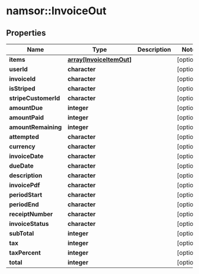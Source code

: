 # namsor::InvoiceOut

## Properties
Name | Type | Description | Notes
------------ | ------------- | ------------- | -------------
**items** | [**array[InvoiceItemOut]**](InvoiceItemOut.md) |  | [optional] 
**userId** | **character** |  | [optional] 
**invoiceId** | **character** |  | [optional] 
**isStriped** | **character** |  | [optional] 
**stripeCustomerId** | **character** |  | [optional] 
**amountDue** | **integer** |  | [optional] 
**amountPaid** | **integer** |  | [optional] 
**amountRemaining** | **integer** |  | [optional] 
**attempted** | **character** |  | [optional] 
**currency** | **character** |  | [optional] 
**invoiceDate** | **character** |  | [optional] 
**dueDate** | **character** |  | [optional] 
**description** | **character** |  | [optional] 
**invoicePdf** | **character** |  | [optional] 
**periodStart** | **character** |  | [optional] 
**periodEnd** | **character** |  | [optional] 
**receiptNumber** | **character** |  | [optional] 
**invoiceStatus** | **character** |  | [optional] 
**subTotal** | **integer** |  | [optional] 
**tax** | **integer** |  | [optional] 
**taxPercent** | **integer** |  | [optional] 
**total** | **integer** |  | [optional] 


